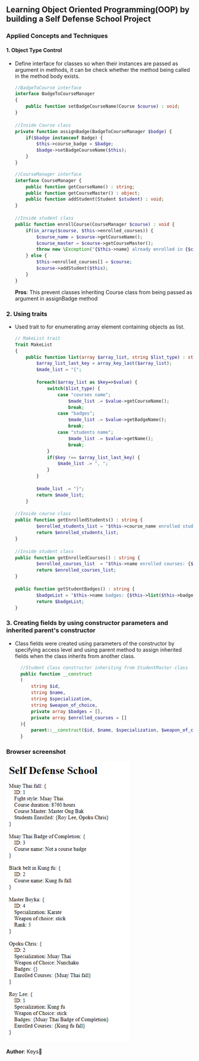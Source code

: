 ## Learning Object Oriented Programming(OOP) by building a Self Defense School Project
### Applied Concepts and Techniques
#### 1. Object Type Control  
- Define interface for classes so when their instances are passed as argument in methods, it can be check whether the method being called in the method body exists.  
  
    ```php
    //BadgeToCourse interface
    interface BadgeToCourseManager
    {
        public function setBadgeCourseName(Course $course) : void;
    }
    
    //Inside Course class
    private function assignBadge(BadgeToCourseManager $badge) {
        if($badge instanceof Badge) {
            $this->course_badge = $badge;
            $badge->setBadgeCourseName($this);
        }
    }
    ```   

    ```php
    //CourseManager interface
    interface CourseManager {
        public function getCourseName() : string;
        public function getCourseMaster() : object;
        public function addStudent(Student $student) : void;
    }

    //Inside student class
    public function enrollCourse(CourseManager $course) : void {
        if(in_array($course, $this->enrolled_courses)) {
            $course_name = $course->getCourseName();
            $course_master = $course->getCourseMaster();
            throw new \Exception("{$this->name} already enrolled in {$course_name} with Master {$course_master->getName()}");
        } else {
            $this->enrolled_courses[] = $course;
            $course->addStudent($this);
        }
    }
    ```
    **Pros**:  This prevent classes inheriting Course class from being passed as argument in assignBadge method

### 2. Using traits  
- Used trait to for enumerating array element containing objects as list.
    ``` php
    // MakeList trait
    Trait MakeList 
    {
        public function list(array $array_list, string $list_type) : string {
            $array_list_last_key = array_key_last($array_list);
            $made_list = "{";
            
            foreach($array_list as $key=>$value) {
                switch($list_type) {
                    case "courses name";
                        $made_list .= $value->getCourseName();
                        break;
                    case "badges";
                        $made_list .= $value->getBadgeName();
                        break;
                    case "students name";
                        $made_list .= $value->getName();
                        break;
                }
                if($key !== $array_list_last_key) {
                    $made_list .= ", ";
                }
            }

            $made_list .= "}";
            return $made_list;
        }

    //Inside course class
    public function getEnrolledStudents() : string {
            $enrolled_students_list = "$this->course_name enrolled students: {$this->list($this->students_taking_course, "students name")}";
            return $enrolled_students_list;
    }

    //Inside student class
    public function getEnrolledCourses() : string {
            $enrolled_courses_list  = "$this->name enrolled courses: {$this->list($this->enrolled_courses, "courses name")}";
            return $enrolled_courses_list;
    }

    public function getStudentBadges() : string {
            $badgeList = "$this->name badges: {$this->list($this->badges, "badges")}";
            return $badgeList;
    }
    ```  
### 3. Creating fields by using constructor parameters and inherited parent's constructor
- Class fields were created using parameters of the constructor by specifying access level and using parent method to assign inherited fields when the class inherits from another class.
  ```php
    //Student class constructor inheriting from StudentMaster class
    public function __construct
    (
        string $id,
        string $name,
        string $specialization,
        string $weapon_of_choice,
        private array $badges = [],
        private array $enrolled_courses = []
    ){
        parent::__construct($id, $name, $specialization, $weapon_of_choice);
    }
  ```

### Browser screenshot
![Screenshot](screenshots/chrome_Op89hrnuJn.png)

**Author**: Keys🚀